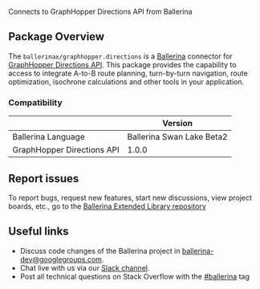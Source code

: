 
Connects to GraphHopper Directions API from Ballerina

## Package Overview
The `ballerinax/graphhopper.directions` is a [Ballerina](https://ballerina.io/) connector for [GraphHopper Directions API](https://docs.graphhopper.com/).
This package provides the capability to access to integrate A-to-B route planning, turn-by-turn navigation, route optimization, isochrone calculations and other tools in your application.

### Compatibility
|                            | Version                    |
|----------------------------|----------------------------|
| Ballerina Language         | Ballerina Swan Lake Beta2  |
| GraphHopper Directions API | 1.0.0                      |

## Report issues
To report bugs, request new features, start new discussions, view project boards, etc., go to the [Ballerina Extended Library repository](https://github.com/ballerina-platform/ballerina-extended-library)

## Useful links
- Discuss code changes of the Ballerina project in [ballerina-dev@googlegroups.com](mailto:ballerina-dev@googlegroups.com).
- Chat live with us via our [Slack channel](https://ballerina.io/community/slack/).
- Post all technical questions on Stack Overflow with the [#ballerina](https://stackoverflow.com/questions/tagged/ballerina) tag